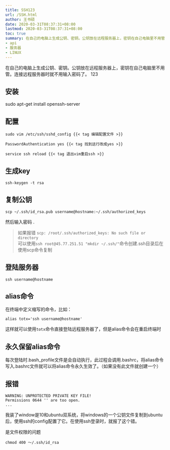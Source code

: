 ```yaml
---
title: SSH123
url: /SSH.html
author: 王书硕
date: 2020-03-31T08:37:31+08:00
lastmod: 2020-03-31T08:37:31+08:00
toc: true
summary: 在自己的电脑上生成公钥、密钥。公钥放在远程服务器上，密钥在自己电脑里不用管。连接远程服务器时就不用输入密码了。
- api
- 服务器
- LINUX
---
```


在自己的电脑上生成公钥、密钥。公钥放在远程服务器上，密钥在自己电脑里不用管。连接远程服务器时就不用输入密码了。
123
## 安装

sudo apt-get install openssh-server

## 配置

```
sudo vim /etc/ssh/sshd_config {{< tag 编辑配置文件 >}}

PasswordAuthentication yes {{< tag 找到这行改成yes >}}

service ssh reload {{< tag 退出vim重启ssh >}}
```
  
## 生成key
```shell
ssh-keygen -t rsa
```

## 复制公钥
```shell
scp ~/.ssh/id_rsa.pub username@hostname:~/.ssh/authorized_keys 
```
然后输入密码 . 

> 如果报错 `scp: /root/.ssh/authorized_keys: No such file or directory`  
> 可以使用`ssh root@45.77.251.51 "mkdir ~/.ssh/"`命令创建.ssh目录后在使用scp命令复制

## 登陆服务器
```shell
ssh username@hostname
```

## alias命令
在终端中定义缩写的命令，比如：    
```
alias totx='ssh username@hostname'
```
这样就可以使用`totx`命令直接登陆远程服务器了，但是alias命令会在重启终端时

## 永久保留alias命令
每次登陆时.bash_profile文件是会自动执行，此过程会调用.bashrc，将alias命令写入.bashrc文件就可以将alias命令永久生效了。（如果没有此文件就创建一个）

## 报错

```
WARNING: UNPROTECTED PRIVATE KEY FILE!
Permissions 0644 '' are too open.
...
```

我装了window是10和ubuntu双系统，将windows的一个公钥文件复制到ubuntu后，使用ssh的config配置了它。在使用ssh登录时，就报了这个错。

是文件权限的问题
```
chmod 400 ～/.ssh/id_rsa
```
